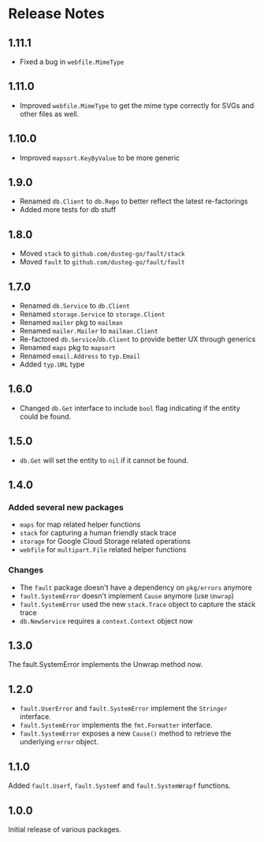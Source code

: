 Release Notes
=============

## 1.11.1

- Fixed a bug in `webfile.MimeType`

## 1.11.0

- Improved `webfile.MimeType` to get the mime type correctly for SVGs and other files as well.

## 1.10.0

- Improved `mapsort.KeyByValue` to be more generic

## 1.9.0

- Renamed `db.Client` to `db.Repo` to better reflect the latest re-factorings
- Added more tests for db stuff

## 1.8.0

- Moved `stack` to `github.com/dusteg-go/fault/stack`
- Moved `fault` to `github.com/dusteg-go/fault/fault`

## 1.7.0

- Renamed `db.Service` to `db.Client`
- Renamed `storage.Service` to `storage.Client`
- Renamed `mailer` pkg to `mailman`
- Renamed `mailer.Mailer` to `mailman.Client`
- Re-factored `db.Service`/`db.Client` to provide better UX through generics
- Renamed `maps` pkg to `mapsort`
- Renamed `email.Address` to `typ.Email`
- Added `typ.URL` type

## 1.6.0

- Changed `db.Get` interface to include `bool` flag indicating if the entity could be found.

## 1.5.0

- `db.Get` will set the entity to `nil` if it cannot be found.

## 1.4.0

### Added several new packages

- `maps` for map related helper functions
- `stack` for capturing a human friendly stack trace
- `storage` for Google Cloud Storage related operations
- `webfile` for `multipart.File` related helper functions

### Changes

- The `fault` package doesn't have a dependency on `pkg/errors` anymore
- `fault.SystemError` doesn't implement `Cause` anymore (use `Unwrap`)
- `fault.SystemError` used the new `stack.Trace` object to capture the stack trace
- `db.NewService` requires a `context.Context` object now

## 1.3.0

The fault.SystemError implements the Unwrap method now.

## 1.2.0

- `fault.UserError` and `fault.SystemError` implement the `Stringer` interface.
- `fault.SystemError` implements the `fmt.Formatter` interface.
- `fault.SystemError` exposes a new `Cause()` method to retrieve the underlying `error` object.

## 1.1.0

Added `fault.Userf`, `fault.Systemf` and `fault.SystemWrapf` functions.

## 1.0.0

Initial release of various packages.